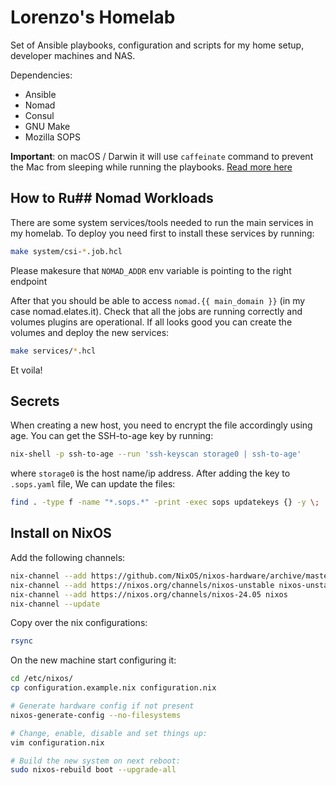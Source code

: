 # Lorenzo's Homelab
Set of Ansible playbooks, configuration and scripts for my home setup, developer 
machines and NAS.

Dependencies:

* Ansible
* Nomad
* Consul
* GNU Make
* Mozilla SOPS

**Important**: on macOS / Darwin it will use `caffeinate` command to prevent the
Mac from sleeping while running the playbooks. [Read more here](https://blog.setale.me/2022/08/12/How-to-prevent-your-Mac-from-sleeping-in-a-Makefile/)

## How to Ru## Nomad Workloads
There are some system services/tools needed to run the main services in my 
homelab. To deploy you need first to install these services by running:

```bash
make system/csi-*.job.hcl
```

Please makesure that `NOMAD_ADDR` env variable is pointing to the right endpoint

After that you should be able to access `nomad.{{ main_domain }}` (in my case
nomad.elates.it). Check that all the jobs are running correctly and volumes 
plugins are operational. If all looks good you can create the volumes and 
deploy the new services:

```bash
make services/*.hcl
```

Et voila! 

## Secrets

When creating a new host, you need to encrypt the file accordingly using age.
You can get the SSH-to-age key by running:

```bash
nix-shell -p ssh-to-age --run 'ssh-keyscan storage0 | ssh-to-age'
```

where `storage0` is the host name/ip address. After adding the key to `.sops.yaml`
file, We can update the files:


```bash
find . -type f -name "*.sops.*" -print -exec sops updatekeys {} -y \;
```

## Install on NixOS

Add the following channels:
```bash
nix-channel --add https://github.com/NixOS/nixos-hardware/archive/master.tar.gz nixos-hardware
nix-channel --add https://nixos.org/channels/nixos-unstable nixos-unstable
nix-channel --add https://nixos.org/channels/nixos-24.05 nixos
nix-channel --update
```

Copy over the nix configurations:
```bash
rsync 
```

On the new machine start configuring it:

```bash
cd /etc/nixos/
cp configuration.example.nix configuration.nix

# Generate hardware config if not present 
nixos-generate-config --no-filesystems

# Change, enable, disable and set things up:
vim configuration.nix

# Build the new system on next reboot:
sudo nixos-rebuild boot --upgrade-all
```
